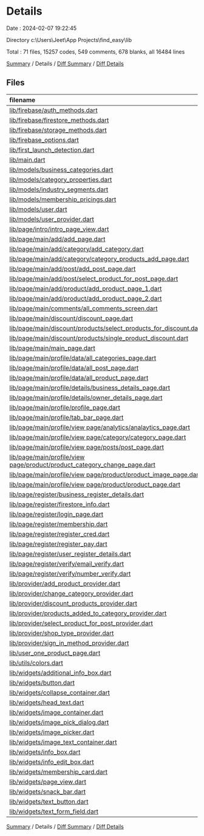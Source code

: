 # Details

Date : 2024-02-07 19:22:45

Directory c:\\Users\\Jeet\\App Projects\\find_easy\\lib

Total : 71 files,  15257 codes, 549 comments, 678 blanks, all 16484 lines

[Summary](results.md) / Details / [Diff Summary](diff.md) / [Diff Details](diff-details.md)

## Files
| filename | language | code | comment | blank | total |
| :--- | :--- | ---: | ---: | ---: | ---: |
| [lib/firebase/auth_methods.dart](/lib/firebase/auth_methods.dart) | Dart | 162 | 14 | 17 | 193 |
| [lib/firebase/firestore_methods.dart](/lib/firebase/firestore_methods.dart) | Dart | 1 | 0 | 1 | 2 |
| [lib/firebase/storage_methods.dart](/lib/firebase/storage_methods.dart) | Dart | 21 | 1 | 8 | 30 |
| [lib/firebase_options.dart](/lib/firebase_options.dart) | Dart | 48 | 12 | 3 | 63 |
| [lib/first_launch_detection.dart](/lib/first_launch_detection.dart) | Dart | 34 | 1 | 10 | 45 |
| [lib/main.dart](/lib/main.dart) | Dart | 170 | 5 | 7 | 182 |
| [lib/models/business_categories.dart](/lib/models/business_categories.dart) | Dart | 70 | 0 | 1 | 71 |
| [lib/models/category_properties.dart](/lib/models/category_properties.dart) | Dart | 814 | 1 | 4 | 819 |
| [lib/models/industry_segments.dart](/lib/models/industry_segments.dart) | Dart | 5 | 0 | 1 | 6 |
| [lib/models/membership_pricings.dart](/lib/models/membership_pricings.dart) | Dart | 17 | 3 | 1 | 21 |
| [lib/models/user.dart](/lib/models/user.dart) | Dart | 40 | 0 | 6 | 46 |
| [lib/models/user_provider.dart](/lib/models/user_provider.dart) | Dart | 13 | 0 | 4 | 17 |
| [lib/page/intro/intro_page_view.dart](/lib/page/intro/intro_page_view.dart) | Dart | 109 | 0 | 8 | 117 |
| [lib/page/main/add/add_page.dart](/lib/page/main/add/add_page.dart) | Dart | 172 | 1 | 5 | 178 |
| [lib/page/main/add/category/add_category.dart](/lib/page/main/add/category/add_category.dart) | Dart | 301 | 0 | 16 | 317 |
| [lib/page/main/add/category/category_products_add_page.dart](/lib/page/main/add/category/category_products_add_page.dart) | Dart | 344 | 0 | 11 | 355 |
| [lib/page/main/add/post/add_post_page.dart](/lib/page/main/add/post/add_post_page.dart) | Dart | 204 | 0 | 15 | 219 |
| [lib/page/main/add/post/select_product_for_post_page.dart](/lib/page/main/add/post/select_product_for_post_page.dart) | Dart | 326 | 0 | 10 | 336 |
| [lib/page/main/add/product/add_product_page_1.dart](/lib/page/main/add/product/add_product_page_1.dart) | Dart | 908 | 6 | 27 | 941 |
| [lib/page/main/add/product/add_product_page_2.dart](/lib/page/main/add/product/add_product_page_2.dart) | Dart | 1,714 | 9 | 34 | 1,757 |
| [lib/page/main/comments/all_comments_screen.dart](/lib/page/main/comments/all_comments_screen.dart) | Dart | 17 | 0 | 3 | 20 |
| [lib/page/main/discount/discount_page.dart](/lib/page/main/discount/discount_page.dart) | Dart | 119 | 2 | 7 | 128 |
| [lib/page/main/discount/products/select_products_for_discount.dart](/lib/page/main/discount/products/select_products_for_discount.dart) | Dart | 327 | 2 | 11 | 340 |
| [lib/page/main/discount/products/single_product_discount.dart](/lib/page/main/discount/products/single_product_discount.dart) | Dart | 551 | 11 | 23 | 585 |
| [lib/page/main/main_page.dart](/lib/page/main/main_page.dart) | Dart | 85 | 0 | 8 | 93 |
| [lib/page/main/profile/data/all_categories_page.dart](/lib/page/main/profile/data/all_categories_page.dart) | Dart | 352 | 1 | 15 | 368 |
| [lib/page/main/profile/data/all_post_page.dart](/lib/page/main/profile/data/all_post_page.dart) | Dart | 334 | 1 | 11 | 346 |
| [lib/page/main/profile/data/all_product_page.dart](/lib/page/main/profile/data/all_product_page.dart) | Dart | 364 | 4 | 14 | 382 |
| [lib/page/main/profile/details/business_details_page.dart](/lib/page/main/profile/details/business_details_page.dart) | Dart | 565 | 7 | 24 | 596 |
| [lib/page/main/profile/details/owner_details_page.dart](/lib/page/main/profile/details/owner_details_page.dart) | Dart | 452 | 2 | 17 | 471 |
| [lib/page/main/profile/profile_page.dart](/lib/page/main/profile/profile_page.dart) | Dart | 558 | 1 | 14 | 573 |
| [lib/page/main/profile/tab_bar_page.dart](/lib/page/main/profile/tab_bar_page.dart) | Dart | 76 | 0 | 4 | 80 |
| [lib/page/main/profile/view page/analytics/analaytics_page.dart](/lib/page/main/profile/view%20page/analytics/analaytics_page.dart) | Dart | 17 | 0 | 3 | 20 |
| [lib/page/main/profile/view page/category/category_page.dart](/lib/page/main/profile/view%20page/category/category_page.dart) | Dart | 742 | 1 | 24 | 767 |
| [lib/page/main/profile/view page/posts/post_page.dart](/lib/page/main/profile/view%20page/posts/post_page.dart) | Dart | 226 | 9 | 20 | 255 |
| [lib/page/main/profile/view page/product/product_category_change_page.dart](/lib/page/main/profile/view%20page/product/product_category_change_page.dart) | Dart | 310 | 0 | 9 | 319 |
| [lib/page/main/profile/view page/product/product_image_page.dart](/lib/page/main/profile/view%20page/product/product_image_page.dart) | Dart | 79 | 1 | 7 | 87 |
| [lib/page/main/profile/view page/product/product_page.dart](/lib/page/main/profile/view%20page/product/product_page.dart) | Dart | 1,510 | 37 | 57 | 1,604 |
| [lib/page/register/business_register_details.dart](/lib/page/register/business_register_details.dart) | Dart | 276 | 9 | 17 | 302 |
| [lib/page/register/firestore_info.dart](/lib/page/register/firestore_info.dart) | Dart | 5 | 0 | 2 | 7 |
| [lib/page/register/login_page.dart](/lib/page/register/login_page.dart) | Dart | 327 | 10 | 6 | 343 |
| [lib/page/register/membership.dart](/lib/page/register/membership.dart) | Dart | 400 | 4 | 16 | 420 |
| [lib/page/register/register_cred.dart](/lib/page/register/register_cred.dart) | Dart | 415 | 8 | 18 | 441 |
| [lib/page/register/register_pay.dart](/lib/page/register/register_pay.dart) | Dart | 88 | 1 | 5 | 94 |
| [lib/page/register/user_register_details.dart](/lib/page/register/user_register_details.dart) | Dart | 234 | 1 | 7 | 242 |
| [lib/page/register/verify/email_verify.dart](/lib/page/register/verify/email_verify.dart) | Dart | 98 | 1 | 10 | 109 |
| [lib/page/register/verify/number_verify.dart](/lib/page/register/verify/number_verify.dart) | Dart | 131 | 0 | 8 | 139 |
| [lib/provider/add_product_provider.dart](/lib/provider/add_product_provider.dart) | Dart | 8 | 0 | 4 | 12 |
| [lib/provider/change_category_provider.dart](/lib/provider/change_category_provider.dart) | Dart | 14 | 0 | 5 | 19 |
| [lib/provider/discount_products_provider.dart](/lib/provider/discount_products_provider.dart) | Dart | 16 | 0 | 6 | 22 |
| [lib/provider/products_added_to_category_provider.dart](/lib/provider/products_added_to_category_provider.dart) | Dart | 17 | 0 | 6 | 23 |
| [lib/provider/select_product_for_post_provider.dart](/lib/provider/select_product_for_post_provider.dart) | Dart | 22 | 1 | 10 | 33 |
| [lib/provider/shop_type_provider.dart](/lib/provider/shop_type_provider.dart) | Dart | 15 | 0 | 2 | 17 |
| [lib/provider/sign_in_method_provider.dart](/lib/provider/sign_in_method_provider.dart) | Dart | 27 | 0 | 9 | 36 |
| [lib/user_one_product_page.dart](/lib/user_one_product_page.dart) | Dart | 0 | 379 | 20 | 399 |
| [lib/utils/colors.dart](/lib/utils/colors.dart) | Dart | 9 | 0 | 2 | 11 |
| [lib/widgets/additional_info_box.dart](/lib/widgets/additional_info_box.dart) | Dart | 50 | 0 | 4 | 54 |
| [lib/widgets/button.dart](/lib/widgets/button.dart) | Dart | 51 | 0 | 4 | 55 |
| [lib/widgets/collapse_container.dart](/lib/widgets/collapse_container.dart) | Dart | 77 | 0 | 5 | 82 |
| [lib/widgets/head_text.dart](/lib/widgets/head_text.dart) | Dart | 30 | 0 | 4 | 34 |
| [lib/widgets/image_container.dart](/lib/widgets/image_container.dart) | Dart | 32 | 0 | 3 | 35 |
| [lib/widgets/image_pick_dialog.dart](/lib/widgets/image_pick_dialog.dart) | Dart | 81 | 0 | 4 | 85 |
| [lib/widgets/image_picker.dart](/lib/widgets/image_picker.dart) | Dart | 11 | 0 | 5 | 16 |
| [lib/widgets/image_text_container.dart](/lib/widgets/image_text_container.dart) | Dart | 66 | 1 | 7 | 74 |
| [lib/widgets/info_box.dart](/lib/widgets/info_box.dart) | Dart | 52 | 0 | 4 | 56 |
| [lib/widgets/info_edit_box.dart](/lib/widgets/info_edit_box.dart) | Dart | 134 | 0 | 4 | 138 |
| [lib/widgets/membership_card.dart](/lib/widgets/membership_card.dart) | Dart | 203 | 1 | 5 | 209 |
| [lib/widgets/page_view.dart](/lib/widgets/page_view.dart) | Dart | 57 | 1 | 4 | 62 |
| [lib/widgets/snack_bar.dart](/lib/widgets/snack_bar.dart) | Dart | 9 | 0 | 2 | 11 |
| [lib/widgets/text_button.dart](/lib/widgets/text_button.dart) | Dart | 27 | 0 | 4 | 31 |
| [lib/widgets/text_form_field.dart](/lib/widgets/text_form_field.dart) | Dart | 118 | 0 | 6 | 124 |

[Summary](results.md) / Details / [Diff Summary](diff.md) / [Diff Details](diff-details.md)